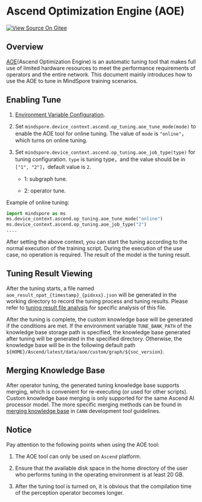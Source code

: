 # Ascend Optimization Engine (AOE)

[![View Source On Gitee](https://mindspore-website.obs.cn-north-4.myhuaweicloud.com/website-images/master/resource/_static/logo_source_en.svg)](https://gitee.com/mindspore/docs/blob/master/docs/mindspore/source_en/model_train/optimize/aoe.md)&nbsp;&nbsp;

## Overview

[AOE](https://www.hiascend.com/document/detail/en/canncommercial/700/devtools/auxiliarydevtool/aoe_16_001.html)(Ascend Optimization Engine) is an automatic tuning tool that makes full use of limited hardware resources to meet the performance requirements of operators and the entire network. This document mainly introduces how to use the AOE to tune in MindSpore training scenarios.

## Enabling Tune

1. [Environment Variable Configuration](https://www.hiascend.com/document/detail/en/canncommercial/700/devtools/auxiliarydevtool/aoe_16_060.html).

2. Set `mindspore.device_context.ascend.op_tuning.aoe_tune_mode(mode)` to enable the AOE tool for online tuning. The value of `mode` is `"online"`，which turns on online tuning.

3. Set `mindspore.device_context.ascend.op_tuning.aoe_job_type(type)` for tuning configuration. `type` is tuning type，and the value should be in `["1", "2"]`，default value is `2`.

   - 1: subgraph tune.

   - 2: operator tune.

Example of online tuning:

```python
import mindspore as ms
ms.device_context.ascend.op_tuning.aoe_tune_mode("online")
ms.device_context.ascend.op_tuning.aoe_job_type("2")
....
```

After setting the above context, you can start the tuning according to the normal execution of the training script. During the execution of the use case, no operation is required. The result of the model is the tuning result.

## Tuning Result Viewing

After the tuning starts, a file named `aoe_result_opat_{timestamp}_{pidxxx}.json` will be generated in the working directory to record the tuning process and tuning results. Please refer to [tuning result file analysis](https://www.hiascend.com/document/detail/en/canncommercial/700/devtools/auxiliarydevtool/aoe_16_027.html) for specific analysis of this file.

After the tuning is complete, the custom knowledge base will be generated if the conditions are met. If the environment variable `TUNE_BANK_PATH` of the knowledge base storage path is specified, the knowledge base generated after tuning will be generated in the specified directory. Otherwise, the knowledge base will be in the following default path `${HOME}/Ascend/latest/data/aoe/custom/graph/${soc_version}`.

## Merging Knowledge Base

After operator tuning, the generated tuning knowledge base supports merging, which is convenient for re-executing (or used for other scripts). Custom knowledge base merging is only supported for the same Ascend AI processor model. The more specific merging methods can be found in [merging knowledge base](https://www.hiascend.com/document/detail/en/canncommercial/700/devtools/auxiliarydevtool/aoepar_16_063.html) in `CANN` development tool guidelines.

## Notice

Pay attention to the following points when using the AOE tool:

1. The AOE tool can only be used on `Ascend` platform.

2. Ensure that the available disk space in the home directory of the user who performs tuning in the operating environment is at least 20 GB.

3. After the tuning tool is turned on, it is obvious that the compilation time of the perception operator becomes longer.